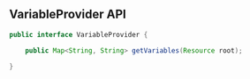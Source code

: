 ## VariableProvider API

```java
public interface VariableProvider {

    public Map<String, String> getVariables(Resource root);

}
```